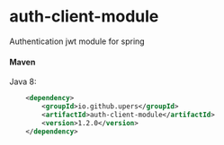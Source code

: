# auth-client-module
Authentication jwt module for spring

#### Maven
Java 8:
```xml
	<dependency>
		<groupId>io.github.upers</groupId>
		<artifactId>auth-client-module</artifactId>
		<version>1.2.0</version>
	</dependency>
```
